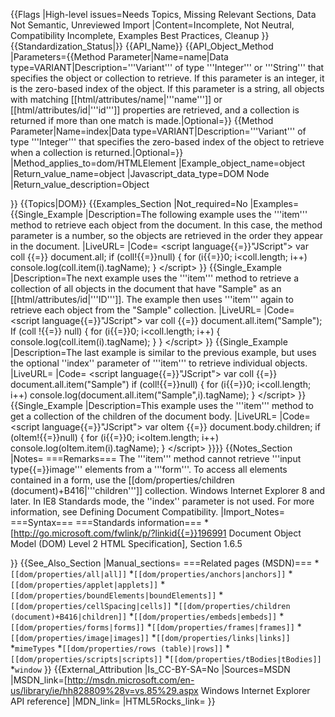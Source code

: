 {{Flags
|High-level issues=Needs Topics, Missing Relevant Sections, Data Not Semantic, Unreviewed Import
|Content=Incomplete, Not Neutral, Compatibility Incomplete, Examples Best Practices, Cleanup
}}
{{Standardization_Status|}}
{{API_Name}}
{{API_Object_Method
|Parameters={{Method Parameter|Name=name|Data type=VARIANT|Description='''Variant''' of type '''Integer''' or '''String''' that specifies the object or collection to retrieve. If this parameter is an integer, it is the zero-based index of the object. If this parameter is a string, all objects with matching [[html/attributes/name|'''name''']] or [[html/attributes/id|'''id''']] properties are retrieved, and a collection is returned if more than one match is made.|Optional=}}
{{Method Parameter|Name=index|Data type=VARIANT|Description='''Variant''' of type '''Integer''' that specifies the zero-based index of the object to retrieve when a collection is returned.|Optional=}}
|Method_applies_to=dom/HTMLElement
|Example_object_name=object
|Return_value_name=object
|Javascript_data_type=DOM Node
|Return_value_description=Object


}}
{{Topics|DOM}}
{{Examples_Section
|Not_required=No
|Examples={{Single_Example
|Description=The following example uses the '''item''' method to retrieve each object from the document. In this case, the method parameter is a number, so the objects are retrieved in the order they appear in the document.
|LiveURL=
|Code=
&lt;script language{{=}}"JScript"&gt;
var coll {{=}} document.all;
if (coll!{{=}}null) {
    for (i{{=}}0; i&lt;coll.length; i++) 
        console.log(coll.item(i).tagName);
}
&lt;/script&gt;
}}
{{Single_Example
|Description=The next example uses the '''item''' method to retrieve a collection of all objects in the document that have "Sample" as an [[html/attributes/id|'''ID''']]. The example then uses '''item''' again to retrieve each object from the "Sample" collection.
|LiveURL=
|Code=
&lt;script language{{=}}"JScript"&gt;
var coll {{=}} document.all.item("Sample");
If (coll !{{=}} null) {
    for (i{{=}}0; i&lt;coll.length; i++) {
        console.log(coll.item(i).tagName);
    }
}
&lt;/script&gt;
}}
{{Single_Example
|Description=The last example is similar to the previous example, but uses the optional ''index'' parameter of '''item''' to retrieve individual objects.
|LiveURL=
|Code=
&lt;script language{{=}}"JScript"&gt;
var coll {{=}} document.all.item("Sample")
if (coll!{{=}}null) {
    for (i{{=}}0; i&lt;coll.length; i++)
        console.log(document.all.item("Sample",i).tagName);
}
&lt;/script&gt;
}}
{{Single_Example
|Description=This example uses the '''item''' method to get a collection of the children of the document body.
|LiveURL=
|Code=
&lt;script language{{=}}"JScript"&gt;
var oItem {{=}} document.body.children;
if (oItem!{{=}}null) {
    for (i{{=}}0; i&lt;oItem.length; i++) 
        console.log(oItem.item(i).tagName);
}
&lt;/script&gt;
}}}}
{{Notes_Section
|Notes=
===Remarks===
The '''item''' method cannot retrieve '''input type{{=}}image''' elements from a '''form'''. To access all elements contained in a form, use the [[dom/properties/children (document)+B416|'''children''']] collection.
Windows Internet Explorer 8 and later. In IE8 Standards mode, the ''index'' parameter is not used.  For more information, see Defining Document Compatibility.
|Import_Notes=
===Syntax===
===Standards information===
*[http://go.microsoft.com/fwlink/p/?linkid{{=}}196991 Document Object Model (DOM) Level 2 HTML Specification], Section 1.6.5


}}
{{See_Also_Section
|Manual_sections=
===Related pages (MSDN)===
*<code>[[dom/properties/all|all]]</code>
*<code>[[dom/properties/anchors|anchors]]</code>
*<code>[[dom/properties/applet|applets]]</code>
*<code>[[dom/properties/boundElements|boundElements]]</code>
*<code>[[dom/properties/cellSpacing|cells]]</code>
*<code>[[dom/properties/children (document)+B416|children]]</code>
*<code>[[dom/properties/embeds|embeds]]</code>
*<code>[[dom/properties/forms|forms]]</code>
*<code>[[dom/properties/frames|frames]]</code>
*<code>[[dom/properties/image|images]]</code>
*<code>[[dom/properties/links|links]]</code>
*<code>mimeTypes</code>
*<code>[[dom/properties/rows (table)|rows]]</code>
*<code>[[dom/properties/scripts|scripts]]</code>
*<code>[[dom/properties/tBodies|tBodies]]</code>
*<code>window</code>
}}
{{External_Attribution
|Is_CC-BY-SA=No
|Sources=MSDN
|MSDN_link=[http://msdn.microsoft.com/en-us/library/ie/hh828809%28v=vs.85%29.aspx Windows Internet Explorer API reference]
|MDN_link=
|HTML5Rocks_link=
}}